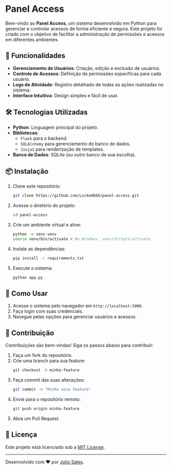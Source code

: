 # Panel Access

Bem-vindo ao **Panel Access**, um sistema desenvolvido em Python para gerenciar e controlar acessos de forma eficiente e segura. Este projeto foi criado com o objetivo de facilitar a administração de permissões e acessos em diferentes ambientes.

## 🚀 Funcionalidades

- **Gerenciamento de Usuários**: Criação, edição e exclusão de usuários.
- **Controle de Acessos**: Definição de permissões específicas para cada usuário.
- **Logs de Atividade**: Registro detalhado de todas as ações realizadas no sistema.
- **Interface Intuitiva**: Design simples e fácil de usar.

## 🛠️ Tecnologias Utilizadas

- **Python**: Linguagem principal do projeto.
- **Bibliotecas**: 
    - `Flask` para o backend.
    - `SQLAlchemy` para gerenciamento do banco de dados.
    - `Jinja2` para renderização de templates.
- **Banco de Dados**: SQLite (ou outro banco de sua escolha).

## 📦 Instalação

1. Clone este repositório:
     ```bash
     git clone https://github.com/Locked666/panel-access.git
     ```
2. Acesse o diretório do projeto:
     ```bash
     cd panel-access
     ```
3. Crie um ambiente virtual e ative:
     ```bash
     python -m venv venv
     source venv/bin/activate # No Windows: venv\Scripts\activate
     ```
4. Instale as dependências:
     ```bash
     pip install -r requirements.txt
     ```
5. Execute o sistema:
     ```bash
     python app.py
     ```

## 📖 Como Usar

1. Acesse o sistema pelo navegador em `http://localhost:5000`.
2. Faça login com suas credenciais.
3. Navegue pelas opções para gerenciar usuários e acessos.

## 🤝 Contribuição

Contribuições são bem-vindas! Siga os passos abaixo para contribuir:

1. Faça um fork do repositório.
2. Crie uma branch para sua feature:
     ```bash
     git checkout -b minha-feature
     ```
3. Faça commit das suas alterações:
     ```bash
     git commit -m "Minha nova feature"
     ```
4. Envie para o repositório remoto:
     ```bash
     git push origin minha-feature
     ```
5. Abra um Pull Request.

## 📄 Licença

Este projeto está licenciado sob a [MIT License](LICENSE).

---

Desenvolvido com ❤️ por [Julio Sales](https://github.com/Locked666).